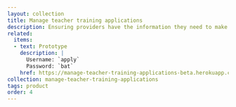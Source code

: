 ```yaml
---
layout: collection
title: Manage teacher training applications
description: Ensuring providers have the information they need to make the right decision.
related:
  items:
  - text: Prototype
    description: |
      Username: `apply`
      Password: `bat`
    href: https://manage-teacher-training-applications-beta.herokuapp.com/
collection: manage-teacher-training-applications
tags: product
order: 4
---
```

